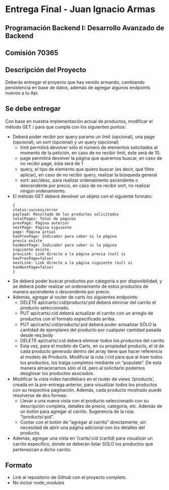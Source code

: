 # Entrega Final - Juan Ignacio Armas

## Programación Backend I: Desarrollo Avanzado de Backend 

## Comisión 70365

## Descripción del Proyecto

Deberás entregar el proyecto que has venido armando, cambiando persistencia en base de datos, además de agregar algunos endpoints nuevos a tu Api.

## Se debe entregar

Con base en nuestra implementación actual de productos, modiﬁcar el método GET / para que cumpla con los siguientes puntos:
- Deberá poder recibir por query params un limit (opcional), una page (opcional), un sort (opcional) y un query (opcional)
  - limit permitirá devolver sólo el número de elementos solicitados al momento de la petición, en caso de no recibir limit, éste será de 10.
  - page permitirá devolver la página que queremos buscar, en caso de no recibir page, ésta será de 1
  - query, el tipo de elemento que quiero buscar (es decir, qué ﬁltro aplicar), en caso de no recibir query, realizar la búsqueda general
  - sort: asc/desc, para realizar ordenamiento ascendente o descendente por precio, en caso de no recibir sort, no realizar ningún ordenamiento.
- El método GET deberá devolver un objeto con el siguiente formato:
    ```
    {
    status:success/error
    payload: Resultado de los productos solicitados
    totalPages: Total de páginas
    prevPage: Página anterior
    nextPage: Página siguiente
    page: Página actual
    hasPrevPage: Indicador para saber si la página
    previa existe
    hasNextPage: Indicador para saber si la página
    siguiente existe.
    prevLink: Link directo a la página previa (null si
    hasPrevPage=false)
    nextLink: Link directo a la página siguiente (null si
    hasNextPage=false)
    }
    ```
- Se deberá poder buscar productos por categoría o por disponibilidad, y se deberá poder realizar un ordenamiento de estos productos de manera ascendente o descendente por precio.
- Además, agregar al router de carts los siguientes endpoints:
    - DELETE api/carts/:cid/products/:pid deberá eliminar del carrito el producto seleccionado.
    - PUT api/carts/:cid deberá actualizar el carrito con un arreglo de productos con el formato especiﬁcado arriba.
    - PUT api/carts/:cid/products/:pid deberá poder actualizar SÓLO la cantidad de ejemplares del producto por cualquier cantidad pasada desde req.body
    - DELETE api/carts/:cid deberá eliminar todos los productos del carrito
    - Esta vez, para el modelo de Carts, en su propiedad products, el id de cada producto generado dentro del array tiene que hacer referencia al modelo de Products. Modiﬁcar la ruta /:cid para que al traer todos los productos, los traiga completos mediante un “populate”. De esta manera almacenamos sólo el Id, pero al solicitarlo podemos desglosar los productos asociados.
- Modiﬁcar la vista index.handlebars en el router de views ‘/products’, creada en la pre-entrega anterior, para visualizar todos los productos con su respectiva paginación. Además, cada producto mostrado puede resolverse de dos formas:
  - Llevar a una nueva vista con el producto seleccionado con su descripción completa, detalles de precio, categoría, etc. Además de un botón para agregar al carrito. Sugerencia de la ruta: “/products/:pid”.
  - Contar con el botón de “agregar al carrito” directamente, sin necesidad de abrir una página adicional con los detalles del producto.
- Además, agregar una vista en ‘/carts/:cid (cartId) para visualizar un carrito especíﬁco, donde se deberán listar SOLO los productos que pertenezcan a dicho carrito.

##  Formato
 - Link al repositorio de Github con el proyecto completo.
 - No incluir node_modules

